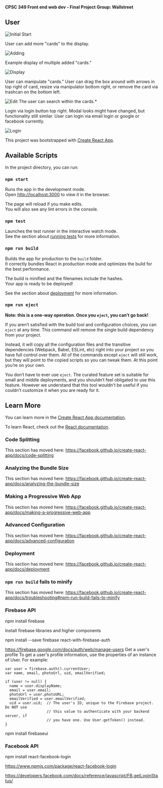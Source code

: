 **CPSC 349 Front end web dev - Final Project**
**Group: Wallstreet**

## User

![Initial Start](https://github.com/simonmoesorensen/procrastinator/blob/master/Images/Start.JPG)

User can add more "cards" to the display.

![Adding](https://github.com/simonmoesorensen/procrastinator/blob/master/Images/Adding.JPG)

Example display of multiple added "cards."

![Display](https://github.com/simonmoesorensen/procrastinator/blob/master/Images/Display1.JPG)

User can manipulate "cards." User can drag the box around with arrows in top right of card, resize via manipulator bottom right, or remove the card via trashcan on the bottom left.

![Edit](https://github.com/simonmoesorensen/procrastinator/blob/master/Images/Editsize.JPG)
The user can search within the cards.*



Login via login button top right. Modal looks might have changed, but functionality still similar.
User can login via email login or google or facebook currently.

![Login](https://github.com/simonmoesorensen/procrastinator/blob/master/Images/Login.JPG)









This project was bootstrapped with [Create React App](https://github.com/facebook/create-react-app).

## Available Scripts

In the project directory, you can run:

### `npm start`

Runs the app in the development mode.<br />
Open [http://localhost:3000](http://localhost:3000) to view it in the browser.

The page will reload if you make edits.<br />
You will also see any lint errors in the console.

### `npm test`

Launches the test runner in the interactive watch mode.<br />
See the section about [running tests](https://facebook.github.io/create-react-app/docs/running-tests) for more information.

### `npm run build`

Builds the app for production to the `build` folder.<br />
It correctly bundles React in production mode and optimizes the build for the best performance.

The build is minified and the filenames include the hashes.<br />
Your app is ready to be deployed!

See the section about [deployment](https://facebook.github.io/create-react-app/docs/deployment) for more information.

### `npm run eject`

**Note: this is a one-way operation. Once you `eject`, you can’t go back!**

If you aren’t satisfied with the build tool and configuration choices, you can `eject` at any time. This command will remove the single build dependency from your project.

Instead, it will copy all the configuration files and the transitive dependencies (Webpack, Babel, ESLint, etc) right into your project so you have full control over them. All of the commands except `eject` will still work, but they will point to the copied scripts so you can tweak them. At this point you’re on your own.

You don’t have to ever use `eject`. The curated feature set is suitable for small and middle deployments, and you shouldn’t feel obligated to use this feature. However we understand that this tool wouldn’t be useful if you couldn’t customize it when you are ready for it.

## Learn More

You can learn more in the [Create React App documentation](https://facebook.github.io/create-react-app/docs/getting-started).

To learn React, check out the [React documentation](https://reactjs.org/).

### Code Splitting

This section has moved here: https://facebook.github.io/create-react-app/docs/code-splitting

### Analyzing the Bundle Size

This section has moved here: https://facebook.github.io/create-react-app/docs/analyzing-the-bundle-size

### Making a Progressive Web App

This section has moved here: https://facebook.github.io/create-react-app/docs/making-a-progressive-web-app

### Advanced Configuration

This section has moved here: https://facebook.github.io/create-react-app/docs/advanced-configuration

### Deployment

This section has moved here: https://facebook.github.io/create-react-app/docs/deployment

### `npm run build` fails to minify

This section has moved here: https://facebook.github.io/create-react-app/docs/troubleshooting#npm-run-build-fails-to-minify

### Firebase API

 npm install firebase

Install firebase libraries and higher components

 npm install --save firebase react-with-firebase-auth

https://firebase.google.com/docs/auth/web/manage-users
Get a user's profile
To get a user's profile information, use the properties of an instance of User. For example:

```
var user = firebase.auth().currentUser;
var name, email, photoUrl, uid, emailVerified;

if (user != null) {
  name = user.displayName;
  email = user.email;
  photoUrl = user.photoURL;
  emailVerified = user.emailVerified;
  uid = user.uid;  // The user's ID, unique to the Firebase project. Do NOT use
                   // this value to authenticate with your backend server, if
                   // you have one. Use User.getToken() instead.
}
```
 npm install firebaseui

### Facebook API

 npm install react-facebook-login

https://www.npmjs.com/package/react-facebook-login

https://developers.facebook.com/docs/reference/javascript/FB.getLoginStatus/
